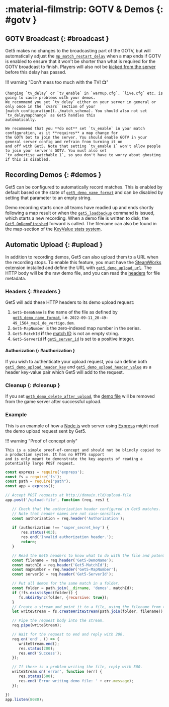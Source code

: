 # :material-filmstrip: GOTV & Demos {: #gotv }

## GOTV Broadcast {: #broadcast }

Get5 makes no changes to the broadcasting part of the GOTV, but will automatically adjust the
[`mp_match_restart_delay`](https://totalcsgo.com/command/mpmatchrestartdelay) when a map ends if GOTV is enabled to
ensure that it won't be shorter than what is required for the GOTV broadcast to finish. Players will also not
be [kicked from the server](../configuration/#get5_kick_when_no_match_loaded) before this delay has passed.

!!! warning "Don't mess too much with the TV! :tv:"

    Changing `tv_delay` or `tv_enable` in `warmup.cfg`, `live.cfg` etc. is going to cause problems with your demos.
    We recommend you set `tv_delay` either on your server in general or only once in the `cvars` section of your
    [match configuration](../match_schema). You should also not set `tv_delaymapchange` as Get5 handles this
    automatically.
    
    We recommend that you **do not** set `tv_enable` in your match configuration, as it **requires** a map change for
    the GOTV bot to join the server. You should enable GOTV in your general server config and refrain from turning it on
    and off with Get5. Note that setting `tv_enable 1` won't allow people to join your server's GOTV. You must also set
    `tv_advertise_watchable 1`, so you don't have to worry about ghosting if this is disabled.

## Recording Demos {: #demos }

Get5 can be configured to automatically record matches. This is enabled by default based on the state
of [`get5_demo_name_format`](../configuration/#get5_demo_name_format) and can be disabled by setting that parameter to
an empty string.

Demo recording starts once all teams have readied up and ends shortly following a map result or when
the [`get5_loadbackup`](../commands/#get5_loadbackup) command is issued, which starts a new recording. When a demo file
is written to disk, the [`Get5_OnDemoFinished`](events_and_forwards.md) forward is called. The filename can also be
found in the map-section of the [KeyValue stats system](../stats_system/#keyvalue).

## Automatic Upload {: #upload }

In addition to recording demos, Get5 can also upload them to a URL when the recording stops. To enable this feature, you
must have the [SteamWorks](../installation/#steamworks) extension installed and define the URL with
[`get5_demo_upload_url`](../configuration/#get5_demo_upload_url). The HTTP body will be the raw demo file, and you can
read the [headers](#headers) for file metadata.

### Headers {: #headers }

Get5 will add these HTTP headers to its demo upload request:

1. `Get5-DemoName` is the name of the file as defined
   by [`get5_demo_name_format`](../configuration/#get5_demo_name_format),
   i.e. `2022-09-11_20-49-49_1564_map1_de_vertigo.dem`.
2. `Get5-MapNumber` is the zero-indexed map number in the series.
3. `Get5-MatchId` **if** the [match ID](../match_schema/#schema) is not an empty string.
4. `Get5-ServerId` **if** [`get5_server_id`](configuration.md#get5_server_id) is set to a positive integer.

#### Authorization {: #authorization }

If you wish to authenticate your upload request, you can define both
[`get5_demo_upload_header_key`](../configuration/#get5_demo_upload_header_key) and
[`get5_demo_upload_header_value`](../configuration/#get5_demo_upload_header_value) as a header key-value pair which
Get5 will add to the request.

### Cleanup {: #cleanup }

If you set [`get5_demo_delete_after_upload`](../configuration/#get5_demo_delete_after_upload),
the [demo file](../configuration/#get5_demo_name_format) will be removed from the game server after successful upload.

### Example

This is an example of how a [Node.js](https://nodejs.org/en/) web server using [Express](https://expressjs.com/) might
read the demo upload request sent by Get5.

!!! warning "Proof of concept only"
 
    This is a simple proof-of-concept and should not be blindly copied to a production system. It has no HTTPS support
    and is only meant to demonstrate the key aspects of reading a potentially large POST request.

```js title="Node.js example"
const express = require('express');
const fs = require('fs');
const path = require("path");
const app = express();

// Accept POST requests at http://domain.tld/upload-file
app.post('/upload-file', function (req, res) {

   // Check that the authorization header configured in Get5 matches.
   // Note that header names are not case-sensitive.
   const authorization = req.header('Authorization');
   
   if (authorization !== 'super_secret_key') {
       res.status(403);
       res.end('Invalid authorization header.');
       return;
   }

   // Read the Get5 headers to know what to do with the file and potentially identify the server.
   const filename = req.header('Get5-DemoName');
   const matchId = req.header('Get5-MatchId');
   const mapNumber = req.header('Get5-MapNumber');
   const serverId = req.header('Get5-ServerId');

   // Put all demos for the same match in a folder.
   const folder = path.join(__dirname, 'demos', matchId);
   if (!fs.existsSync(folder)) {
      fs.mkdirSync(folder, {recursive: true});
   }
   // Create a stream and point it to a file, using the filename from the header.
   let writeStream = fs.createWriteStream(path.join(folder, filename));

   // Pipe the request body into the stream.
   req.pipe(writeStream);

   // Wait for the request to end and reply with 200.
   req.on('end', () => {
      writeStream.end();
      res.status(200);
      res.end('Success');
   });

   // If there is a problem writing the file, reply with 500.
   writeStream.on('error', function (err) {
      res.status(500);
      res.end('Error writing demo file: ' + err.message);
   });

})
app.listen(8080);
```
